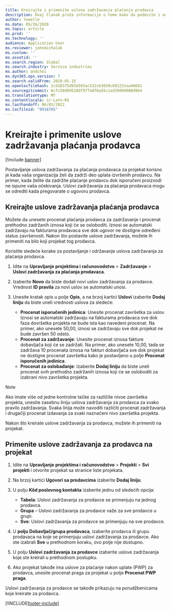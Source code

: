 ```yaml
---
title: Kreirajte i primenite uslove zadržavanja plaćanja prodavca
description: Ovaj članak pruža informacije o tome kako da podesite i održite uslove zadržavanja za uplate dobavljačima.
author: Yowelle
ms.date: 05/26/2020
ms.topic: article
ms.prod: ''
ms.technology: ''
audience: Application User
ms.reviewer: johnmichalak
ms.custom: ''
ms.assetid: ''
ms.search.region: Global
ms.search.industry: Service industries
ms.author: andchoi
ms.dyn365.ops.version: 7
ms.search.validFrom: 2019-01-15
ms.openlocfilehash: 2cd18375d93e503ac532cb3839c691231ea46681
ms.sourcegitcommit: 6cfc50d89528df977a8f6a55c1ad39d99800d9b4
ms.translationtype: MT
ms.contentlocale: sr-Latn-RS
ms.lasthandoff: 06/03/2022
ms.locfileid: "8916765"
---
```

# <a name="create-and-apply-vendor-payment-retention-terms"></a>Kreirajte i primenite uslove zadržavanja plaćanja prodavca

[!include [banner](../includes/banner.md)] 

Postavljanje uslova zadržavanja za plaćanja prodavaca za projekat korisno je kada vaša organizacija želi da zadrži deo uplata izvršenih prodavcu. Na primer, kada želite da zadržite plaćanje prodavcu dok isporučeni proizvodi ne ispune vaša očekivanja. Uslovi zadržavanja za plaćanja prodavaca mogu se odrediti kada pregovarate o ugovoru prodavca.

## <a name="create-vendor-payment-retention-terms"></a>Kreirajte uslove zadržavanja plaćanja prodavca

Možete da unesete procenat plaćanja prodavca za zadržavanje i procenat prethodno zadržanih iznosa koji će se osloboditi. Iznosi se automatski zadržavaju na fakturama prodavaca sve dok ugovor ne dostigne određeni status završenosti. Nakon što postavite uslove zadržavanja, možete ih primeniti na bilo koji projekat tog prodavca.

Koristite sledeće korake za postavljanje i održavanje uslova zadržavanja za plaćanja prodavca. 

1. Idite na **Upravljanje projektima i računovodstvo** > **Zadržavanje** > **Uslovi zadržavanja za plaćanja prodavaca**.
2. Izaberite **Novo** da biste dodali novi uslov zadržavanja za prodavce. Vrednost **ID pravila** za novi uslov se automatski unosi. 
3. Unesite kratak opis u polje **Opis**, a na brzoj kartici **Uslovi** izaberite **Dodaj liniju** da biste uneli vrednosti uslova za sledeće:

   - **Procenat isporučenih jedinica**: Unesite procenat završetka za uslov. Iznosi se automatski zadržavaju na fakturama prodavaca sve dok faza dovršetka projekta ne bude ista kao navedeni procenat. Na primer, ako unesete 50,00, iznosi se zadržavaju sve dok projekat ne bude završen 50 odsto.
   - **Procenat za zadržavanje**: Unesite procenat iznosa fakture dobavljača koji će se zadržati. Na primer, ako unesete 10,00, tada se zadržava 10 procenata iznosa na fakturi dobavljača sve dok projekat ne dostigne procenat završetka kako je postavljeno u polje **Procenat isporučenih jedinica**.
   - **Procenat za oslobađanje**: Izaberite **Dodaj liniju** da biste uneli procenat svih prethodno zadržanih iznosa koji će se osloboditi za izabrani nivo završetka projekta.

> [!NOTE]
> Ako imate više od jedne kontrolne tačke za različite nivoe završetka projekta, unesite zasebnu liniju uslova zadržavanja za prodavca za svako pravilo zadržavanja. Svaka linija može navoditi različiti procenat zadržavanja i drugačiji procenat izdavanja za svaki naznačeni nivo završetka projekta.

Nakon što kreirate uslove zadržavanja za prodavca, možete ih primeniti na projekat.

## <a name="apply-vendor-retention-terms-to-a-project"></a>Primenite uslove zadržavanja za prodavca na projekat

1. Idite na **Upravljanje projektima i računovodstvo** > **Projekti** > **Svi projekti** i otvorite projekat sa stranice liste projekata.
2. Na brzoj kartici **Ugovori sa prodavcima** izaberite **Dodaj liniju**.
3. U polju **Kôd poslovnog kontakta** izaberite jednu od sledećih opcija: 

   - **Tabela**: Uslovi zadržavanja za prodavce se primenjuju na jednog prodavca.
   - **Grupa** – Uslovi zadržavanja za prodavce važe za sve prodavce u grupi.
   - **Sve**: Uslovi zadržavanja za prodavce se primenjuju na sve prodavce.

4. U **polju Dobavljač/grupa prodavaca**, izaberite prodavca ili grupu prodavaca na koje se primenjuju uslovi zadržavanja za prodavce. Ako ste izabrali **Sve** u prethodnom koraku, ovo polje nije dostupno.
5. U polju **Uslovi zadržavanja za prodavce** izaberite uslove zadržavanja koje ste kreirali u prethodnom postupku.
6. Ako projekat takođe ima uslove za plaćanje nakon uplate (PWP) za prodavca, unesite procenat praga za projekat u polje **Procenat PWP praga**.

Uslovi zadržavanja za prodavce se takođe prikazuju na porudžbenicama koje kreirate za prodavca.


[!INCLUDE[footer-include](../includes/footer-banner.md)]